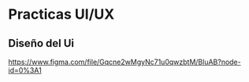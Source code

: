 # Practicas UI/UX

## Diseño del Ui 
https://www.figma.com/file/Gqcne2wMgyNc71u0qwzbtM/BluAB?node-id=0%3A1
